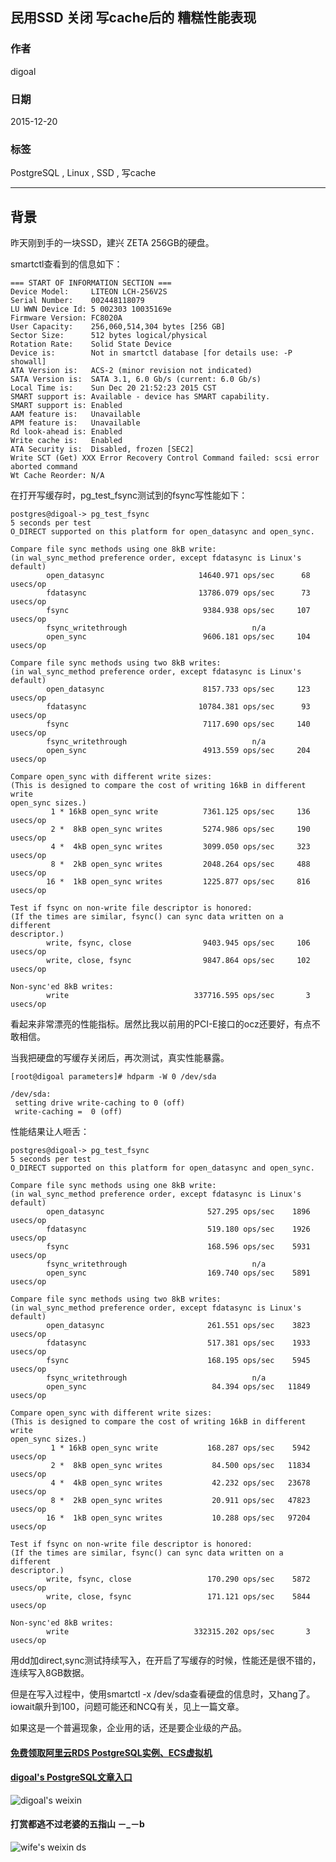 ## 民用SSD 关闭 写cache后的 糟糕性能表现  
                                                                                                                     
### 作者                                                                                                                     
digoal                                                                                                                     
                                                                                                                     
### 日期                                                                                                                     
2015-12-20                                                                                                                  
                                                                                                                     
### 标签                                                                                                                     
PostgreSQL , Linux , SSD , 写cache    
                                                                                                                     
----                                                                                                                     
                                                                                                                     
## 背景         
昨天刚到手的一块SSD，建兴 ZETA 256GB的硬盘。  
  
smartctl查看到的信息如下：  
  
```  
=== START OF INFORMATION SECTION ===  
Device Model:     LITEON LCH-256V2S  
Serial Number:    002448118079  
LU WWN Device Id: 5 002303 10035169e  
Firmware Version: FC8020A  
User Capacity:    256,060,514,304 bytes [256 GB]  
Sector Size:      512 bytes logical/physical  
Rotation Rate:    Solid State Device  
Device is:        Not in smartctl database [for details use: -P showall]  
ATA Version is:   ACS-2 (minor revision not indicated)  
SATA Version is:  SATA 3.1, 6.0 Gb/s (current: 6.0 Gb/s)  
Local Time is:    Sun Dec 20 21:52:23 2015 CST  
SMART support is: Available - device has SMART capability.  
SMART support is: Enabled  
AAM feature is:   Unavailable  
APM feature is:   Unavailable  
Rd look-ahead is: Enabled  
Write cache is:   Enabled  
ATA Security is:  Disabled, frozen [SEC2]  
Write SCT (Get) XXX Error Recovery Control Command failed: scsi error aborted command  
Wt Cache Reorder: N/A  
```  
  
在打开写缓存时，pg_test_fsync测试到的fsync写性能如下：  
  
```  
postgres@digoal-> pg_test_fsync   
5 seconds per test  
O_DIRECT supported on this platform for open_datasync and open_sync.  
  
Compare file sync methods using one 8kB write:  
(in wal_sync_method preference order, except fdatasync is Linux's default)  
        open_datasync                     14640.971 ops/sec      68 usecs/op  
        fdatasync                         13786.079 ops/sec      73 usecs/op  
        fsync                              9384.938 ops/sec     107 usecs/op  
        fsync_writethrough                            n/a  
        open_sync                          9606.181 ops/sec     104 usecs/op  
  
Compare file sync methods using two 8kB writes:  
(in wal_sync_method preference order, except fdatasync is Linux's default)  
        open_datasync                      8157.733 ops/sec     123 usecs/op  
        fdatasync                         10784.381 ops/sec      93 usecs/op  
        fsync                              7117.690 ops/sec     140 usecs/op  
        fsync_writethrough                            n/a  
        open_sync                          4913.559 ops/sec     204 usecs/op  
  
Compare open_sync with different write sizes:  
(This is designed to compare the cost of writing 16kB in different write  
open_sync sizes.)  
         1 * 16kB open_sync write          7361.125 ops/sec     136 usecs/op  
         2 *  8kB open_sync writes         5274.986 ops/sec     190 usecs/op  
         4 *  4kB open_sync writes         3099.050 ops/sec     323 usecs/op  
         8 *  2kB open_sync writes         2048.264 ops/sec     488 usecs/op  
        16 *  1kB open_sync writes         1225.877 ops/sec     816 usecs/op  
  
Test if fsync on non-write file descriptor is honored:  
(If the times are similar, fsync() can sync data written on a different  
descriptor.)  
        write, fsync, close                9403.945 ops/sec     106 usecs/op  
        write, close, fsync                9847.864 ops/sec     102 usecs/op  
  
Non-sync'ed 8kB writes:  
        write                            337716.595 ops/sec       3 usecs/op  
```  
  
看起来非常漂亮的性能指标。居然比我以前用的PCI-E接口的ocz还要好，有点不敢相信。  
  
当我把硬盘的写缓存关闭后，再次测试，真实性能暴露。  
  
```  
[root@digoal parameters]# hdparm -W 0 /dev/sda  
  
/dev/sda:  
 setting drive write-caching to 0 (off)  
 write-caching =  0 (off)  
```  
  
性能结果让人咂舌：  
  
```  
postgres@digoal-> pg_test_fsync   
5 seconds per test  
O_DIRECT supported on this platform for open_datasync and open_sync.  
  
Compare file sync methods using one 8kB write:  
(in wal_sync_method preference order, except fdatasync is Linux's default)  
        open_datasync                       527.295 ops/sec    1896 usecs/op  
        fdatasync                           519.180 ops/sec    1926 usecs/op  
        fsync                               168.596 ops/sec    5931 usecs/op  
        fsync_writethrough                            n/a  
        open_sync                           169.740 ops/sec    5891 usecs/op  
  
Compare file sync methods using two 8kB writes:  
(in wal_sync_method preference order, except fdatasync is Linux's default)  
        open_datasync                       261.551 ops/sec    3823 usecs/op  
        fdatasync                           517.381 ops/sec    1933 usecs/op  
        fsync                               168.195 ops/sec    5945 usecs/op  
        fsync_writethrough                            n/a  
        open_sync                            84.394 ops/sec   11849 usecs/op  
  
Compare open_sync with different write sizes:  
(This is designed to compare the cost of writing 16kB in different write  
open_sync sizes.)  
         1 * 16kB open_sync write           168.287 ops/sec    5942 usecs/op  
         2 *  8kB open_sync writes           84.500 ops/sec   11834 usecs/op  
         4 *  4kB open_sync writes           42.232 ops/sec   23678 usecs/op  
         8 *  2kB open_sync writes           20.911 ops/sec   47823 usecs/op  
        16 *  1kB open_sync writes           10.288 ops/sec   97204 usecs/op  
  
Test if fsync on non-write file descriptor is honored:  
(If the times are similar, fsync() can sync data written on a different  
descriptor.)  
        write, fsync, close                 170.290 ops/sec    5872 usecs/op  
        write, close, fsync                 171.121 ops/sec    5844 usecs/op  
  
Non-sync'ed 8kB writes:  
        write                            332315.202 ops/sec       3 usecs/op  
```  
  
用dd加direct,sync测试持续写入，在开启了写缓存的时候，性能还是很不错的，连续写入8GB数据。  
  
但是在写入过程中，使用smartctl -x /dev/sda查看硬盘的信息时，又hang了。iowait飙升到100，问题可能还和NCQ有关，见上一篇文章。  
  
如果这是一个普遍现象，企业用的话，还是要企业级的产品。  
  
  
  
  
  
  
  
  
  
  
  
  
  
#### [免费领取阿里云RDS PostgreSQL实例、ECS虚拟机](https://free.aliyun.com/ "57258f76c37864c6e6d23383d05714ea")
  
  
#### [digoal's PostgreSQL文章入口](https://github.com/digoal/blog/blob/master/README.md "22709685feb7cab07d30f30387f0a9ae")
  
  
![digoal's weixin](../pic/digoal_weixin.jpg "f7ad92eeba24523fd47a6e1a0e691b59")
  
  
  
  
  
  
#### 打赏都逃不过老婆的五指山 －_－b  
![wife's weixin ds](../pic/wife_weixin_ds.jpg "acd5cce1a143ef1d6931b1956457bc9f")
  
